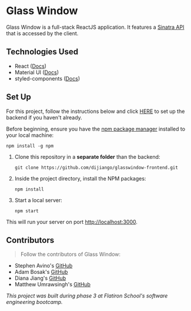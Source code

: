 # Glass Window

Glass Window is a full-stack ReactJS application. It features a [Sinatra API](https://github.com/dijiango/glasswindow-backend) that is accessed by the client.

## Technologies Used

* React ([Docs](https://reactjs.org/docs/getting-started.html))
* Material UI ([Docs](https://mui.com/getting-started/installation/))
* styled-components ([Docs](https://styled-components.com/docs))

## Set Up
      
For this project, follow the instructions below and click [HERE](https://github.com/dijiango/glasswindow-backend) to set up the backend if you haven't already. 

Before beginning, ensure you have the [npm package manager](https://docs.npmjs.com/downloading-and-installing-node-js-and-npm) installed to your local machine:
   ```
   npm install -g npm
   ```
   
1. Clone this repository in a **separate folder** than the backend:
      ```
      git clone https://github.com/dijiango/glasswindow-frontend.git
      ```
      
2. Inside the project directory, install the NPM packages:
      ```
      npm install
      ```

5. Start a local server:
      ```
      npm start
      ```
      
This will run your server on port
[http://localhost:3000](http://localhost:3000).

## Contributors
>Follow the contributors of Glass Window:

* Stephen Avino's [GitHub](https://github.com/stavino)
* Adam Bosak's [GitHub](https://github.com/Bosak3)
* Diana Jiang's [GitHub](https://github.com/dijiango)
* Matthew Umrawsingh's [GitHub](https://github.com/Mumrawsingh)

      
<em>This project was built during phase 3 at Flatiron School's software engineering bootcamp.</em>
